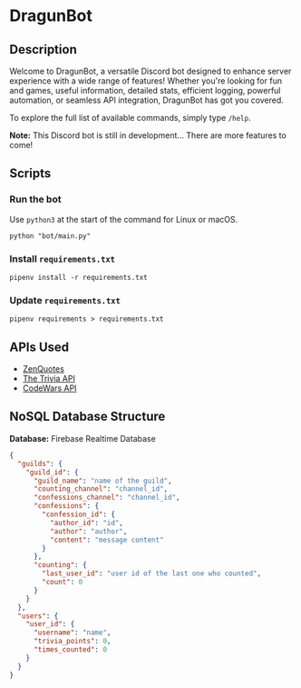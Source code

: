 # DragunBot

## Description

Welcome to DragunBot, a versatile Discord bot designed to enhance server experience with a wide range of features! Whether you're looking for fun and games, useful information, detailed stats, efficient logging, powerful automation, or seamless API integration, DragunBot has got you covered.

To explore the full list of available commands, simply type `/help`.

**Note:** This Discord bot is still in development... There are more features to come!

## Scripts

### Run the bot

Use `python3` at the start of the command for Linux or macOS.

```shell
python "bot/main.py"
```

### Install `requirements.txt`

```shell
pipenv install -r requirements.txt
```

### Update `requirements.txt`

```shell
pipenv requirements > requirements.txt
```

## APIs Used

- [ZenQuotes](https://zenquotes.io/)
- [The Trivia API](https://the-trivia-api.com/)
- [CodeWars API](https://dev.codewars.com/)

## NoSQL Database Structure

**Database:** Firebase Realtime Database

```json
{
  "guilds": {
    "guild_id": {
      "guild_name": "name of the guild",
      "counting_channel": "channel_id",
      "confessions_channel": "channel_id",
      "confessions": {
        "confession_id": {
          "author_id": "id",
          "author": "author",
          "content": "message content"
        }
      },
      "counting": {
        "last_user_id": "user id of the last one who counted",
        "count": 0
      }
    }
  },
  "users": {
    "user_id": {
      "username": "name",
      "trivia_points": 0,
      "times_counted": 0
    }
  }
}
```
